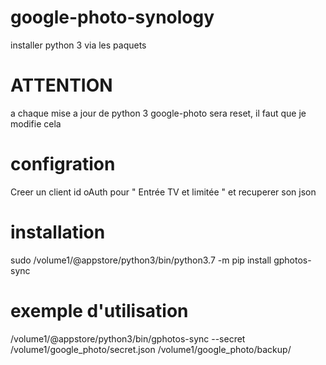 # google-photo-synology
installer python 3 via les paquets

# ATTENTION
a chaque mise a jour de python 3 google-photo sera reset, il faut que je modifie cela

# configration
Creer un client id oAuth pour " Entrée TV et limitée "	et recuperer son json

# installation
sudo /volume1/@appstore/python3/bin/python3.7 -m pip install gphotos-sync

# exemple d'utilisation
/volume1/@appstore/python3/bin/gphotos-sync --secret /volume1/google_photo/secret.json /volume1/google_photo/backup/
